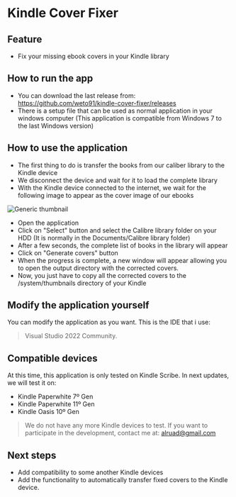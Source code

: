 # Kindle Cover Fixer

## Feature

- Fix your missing ebook covers in your Kindle library

## How to run the app
- You can download the last release from: https://github.com/weto91/kindle-cover-fixer/releases
- There is a setup file that can be used as normal application in your windows computer
(This application is compatible from Windows 7 to the last Windows version)

## How to use the application
- The first thing to do is transfer the books from our caliber library to the Kindle device
- We disconnect the device and wait for it to load the complete library
- With the Kindle device connected to the internet, we wait for the following image to appear as the cover image of our ebooks

  
![Generic thumbnail](https://raw.githubusercontent.com/weto91/kindle-cover-fixer/main/thumbnail_generic.jpg)

- Open the application
- Click on "Select" button and select the Calibre library folder on your HDD (It is normally in the Documents/Calibre library folder)
- After a few seconds, the complete list of books in the library will appear
- Click on "Generate covers" button
- When the progress is complete, a new window will appear allowing you to open the output directory with the corrected covers.
- Now, you just have to copy all the corrected covers to the /system/thumbnails directory of your Kindle

## Modify the application yourself
You can modify the application as you want. This is the IDE that i use:
> Visual Studio 2022 Community.

## Compatible devices
At this time, this application is only tested on Kindle Scribe. In next updates, we will test it on:
- Kindle Paperwhite 7º Gen
- Kindle Paperwhite 11º Gen
- Kindle Oasis 10º Gen

> We do not have any more Kindle devices to test. If you want to participate in the development, contact me at: alruad@gmail.com

## Next steps
- Add compatibility to some another Kindle devices
- Add the functionality to automatically transfer fixed covers to the Kindle device.
